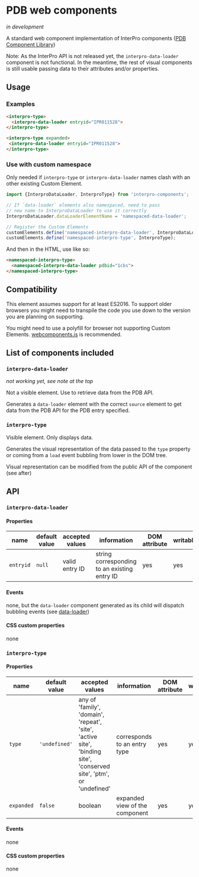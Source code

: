 PDB web components
==================

_in development_

A standard web component implementation of InterPro components
([PDB Component Library](http://www.ebi.ac.uk/pdbe/pdb-component-library/index.html))

Note: As the InterPro API is not released yet, the
`interpro-data-loader` component is not functional. In the meantime,
the rest of visual components is still usable passing data to their
attributes and/or properties.

## Usage

### Examples
```html
<interpro-type>
  <interpro-data-loader entryid="IPR011528">
</interpro-type>
```

```html
<interpro-type expanded>
 <interpro-data-loader entryid="IPR011528">
</interpro-type>
```

### Use with custom namespace

Only needed if `interpro-type` or `interpro-data-loader` names clash with an
other existing Custom Element.

```js
import {InterproDataLoader, InterproType} from 'interpro-components';

// If `data-loader` elements also namespaced, need to pass
// new name to InterproDataLoader to use it correctly
InterproDataLoader.dataLoaderElementName = 'namespaced-data-loader';

// Register the Custom Elements
customElements.define('namespaced-interpro-data-loader', InterproDataLoader);
customElements.define('namespaced-interpro-type', InterproType);
```

And then in the HTML, use like so:

```html
<namespaced-interpro-type>
  <namespaced-interpro-data-loader pdbid="1cbs">
</namespaced-interpro-type>
```

## Compatibility

This element assumes support for at least ES2016.
To support older browsers you might need to transpile the code you use
down to the version you are planning on supporting.

You might need to use a polyfill for browser not supporting Custom
Elements.
[webcomponents.js](https://github.com/webcomponents/webcomponentsjs) is
recommended.

## List of components included

### `interpro-data-loader`

_not working yet, see note at the top_

Not a visible element. Use to retrieve data from the PDB API.

Generates a `data-loader` element with the correct `source` element to
get data from the PDB API for the PDB entry specified.

### `interpro-type`

Visible element. Only displays data.

Generates the visual representation of the data passed to the `type`
property or coming from a `load` event bubbling from lower in the DOM
tree.

Visual representation can be modified from the public API of the
component (see after)

## API

### `interpro-data-loader`

#### Properties

|name|default value|accepted values|information|DOM attribute|writable|
|----|-------------|---------------|-----------|-------------|--------|
|`entryid`|`null`|valid entry ID|string corresponding to an existing entry ID|yes|yes|

#### Events

none, but the `data-loader` component generated as its child will
dispatch bubbling events
(see [data-loader](https://github.com/aurel-l/data-loader))

#### CSS custom properties

none

### `interpro-type`

#### Properties

|name|default value|accepted values|information|DOM attribute|writable|
|----|-------------|---------------|-----------|-------------|--------|
|`type`|`'undefined'`|any of 'family', 'domain', 'repeat', 'site', 'active site', 'binding site', 'conserved site', 'ptm', or 'undefined'|corresponds to an entry type|yes|yes|
|`expanded`|`false`|boolean|expanded view of the component|yes|yes|

#### Events

none

#### CSS custom properties

none

